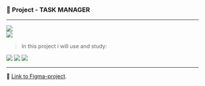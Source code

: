 ### :pencil: Project - TASK MANAGER

---

![](https://shields.io/badge/0.3-grey?&style=plastic&label=version:&labelColor=blue)<br />
![](https://shields.io/badge/19%20Mar%202023-grey?&style=plastic&label=last%20update:&labelColor=blue)

> In this project i will use and study:

![](https://shields.io/badge/HTML-222?logo=html5&logoWidth=20&style=for-the-badge)
![](https://shields.io/badge/CSS3-222?logo=css3&logoWidth=20&logoColor=blue&style=for-the-badge)
![](https://shields.io/badge/JavaScript-222?logo=javascript&logoWidth=20&style=for-the-badge)

---

:link: [Link to Figma-project](<https://www.figma.com/file/cjzVAuoW7lVZ8Xxd5I594g/DATAMOLA-JS-FROM-ZERO-TO-HERO-2023-(Community)?t=inwtitdvNEXf3xJR-6>).
